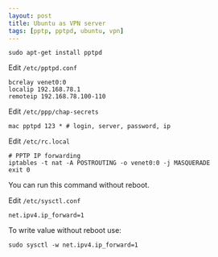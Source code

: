 ```yaml
---
layout: post
title: Ubuntu as VPN server
tags: [pptp, pptpd, ubuntu, vpn]
---
```


	sudo apt-get install pptpd

Edit `/etc/pptpd.conf`

	bcrelay venet0:0
	localip 192.168.78.1
	remoteip 192.168.78.100-110

Edit `/etc/ppp/chap-secrets`

	mac pptpd 123 * # login, server, password, ip

Edit `/etc/rc.local`

	# PPTP IP forwarding
	iptables -t nat -A POSTROUTING -o venet0:0 -j MASQUERADE
	exit 0

You can run this command without reboot.

Edit `/etc/sysctl.conf`

	net.ipv4.ip_forward=1

To write value without reboot use:

	sudo sysctl -w net.ipv4.ip_forward=1


